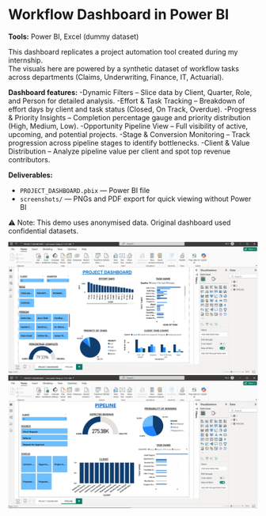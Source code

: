 # Workflow Dashboard in Power BI 

**Tools:** Power BI, Excel (dummy dataset)

This dashboard replicates a project automation tool created during my internship.  
The visuals here are powered by a synthetic dataset of  workflow tasks across departments (Claims, Underwriting, Finance, IT, Actuarial).

**Dashboard features:**
-Dynamic Filters – Slice data by Client, Quarter, Role, and Person for detailed analysis.
-Effort & Task Tracking – Breakdown of effort days by client and task status (Closed, On Track, Overdue).
-Progress & Priority Insights – Completion percentage gauge and priority distribution (High, Medium, Low).
-Opportunity Pipeline View – Full visibility of active, upcoming, and potential projects.
-Stage & Conversion Monitoring – Track progression across pipeline stages to identify bottlenecks.
-Client & Value Distribution – Analyze pipeline value per client and spot top revenue contributors.

**Deliverables:**
- `PROJECT_DASHBOARD.pbix` — Power BI file
- `screenshots/` — PNGs and PDF export for quick viewing without Power BI

⚠️ Note: This demo uses anonymised data. Original dashboard used confidential datasets.

![Excel Preview](assets/powerbi1.png)
![Excel Preview](assets/powerbi2.png)

